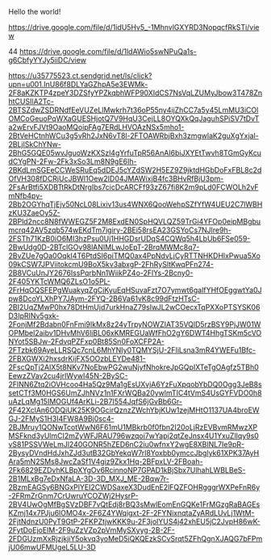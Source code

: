 Hello the world!

https://drive.google.com/file/d/1idU5Hv5_-1MhnvlGXYRD3NopqcfRkSTi/view

44 https://drive.google.com/file/d/1ldAWio5swNPuQa1s-g6CbfyYYJy5iiDC/view

https://u35775523.ct.sendgrid.net/ls/click?upn=u001.InU86f8DLYaGZhpA5e3EWMk-2F8aKZKTP4zpeY3DZSfyYPZkqbhWFP90XIdCS7NsVqLZUMyJbow3T478ZnhtCUSIlA2Tc-2BTSZdwZSDRNdfEeVUZeLlMwkrh7t36oP55ny4ijZhCC7a5y45LmMU3iCOlOMCoGeuoPqWXaGUESHjotQ7V9HqU3CejLL8OYQXkQqJaguhSPiSV7tDvTa2wErvFJVt9OaoMQoipFAg7ERdLHVOAzNSx5mho1-2BtVeHCtnhWCu3g5vRh2JxN6vT8l-2FTOAWRbjBxh3zmgwlaK2guXgYxjal-2BLjlSkChYNw-2BhG5GQE05wvJguoWzKXSzl4gYrfuTpR56AnAI6biJXYEtTwvh8TGmGyKcudCYgPN-2Fw-2Fk3xSo3Lm8N9gE6Ih-2BKdLmSGEeCCWeSRuEq5dDEJ5cYZdSW2H5EZ9Z9jktdHGbDoFxFBL8c2dOfVH308fDCRjUcJBWl1Oew2ID04JMAWixjB4fc3BHvRfBjU3pm-2FsArBtfi5XDBTtRkDtNrgIbs7cicDcARCFf93zZ67fi8K2m9pLd0FCWOLh2vFmNfb4py-2Bb2OGYhqTjEjv50NcL08Lixiv13us4WNX6QooWehpSZfYfW4UEU2C7lWBHzKU3ZaeOy5Z-2BPld2ncc8N8fWWEGZ5F2M8ExdEN0SpHQVLQZ59TrGi4YFOp0eipMBgbumcrq42AV5zqb574wEKdTm7igiry-2BEi58rsEA23GSYoCs7NJlre9h-2FSTh71KzB0iO6MI3hzPsu0Uj1HHGDsrUDqS4CQWq5h4LbUb6FSe059-2BwUdg0D-2BTclGOv98lANIMLwJoEpT-2BrqMWMc8q7-2BvZUe7gOa0OqkI4T6PtdSI6piTMQ0ax4PpNdvLjCyRTTNHKDHlxPwua5Xo09kCSW7JPViitokcmU9BoX5kv3abxgP-2FhRySltKwqPFn274-2B8VCuUnJY2676IssPqrbNn1WiikPZ4o-2FlYs-2Bcny0-2F405YKTcWMQ6ZLsO1o5PL-2FrHqOQSFEPgWuakyqZgCiKyuEqHSuvaFzt7O7ymwt6galfYHfOEggwtYa0Jpw8DcoYLXhPY7JAym-2FYQ-2B6Va61vK8c99dFtzHTsC-2BI2UqZMwP0hx78DtHmUjd7urkHnaZ79sIwJL2wCOecxTqPXXoPTSYSK06D3IpRINv5gxk-2FonjMf2Bdabn0FnFmi9IkMx8z24yTrpyNOWZIAT35VQlD5rzBSY9PjJW01WOPMbel2aibv1DHvMhV6liBL06xKMREGUaWfFhO2gY6DWT4HhgTSKm5cVONYot5SBJw-2FdvqPZFxp0Bt85Sn0FoXCFP2A-2FTzbk69AyeLLRSQc7cnL6MhYNIy0TQMYSjU-2FIiLsna3mR4YWEFu1Bfc-2FBXGWXi2hxsdrKijFX5OOzbLEYDe481-2FscQpTj2AlX5t8NKv7NoEbwPG2wuNjyfNhokreJpGQpIXTeTgOAgfz5TBh0EewzZVav2cu4jrlWywI45N-2BySC-2FlNN6Ztq2iOVHcoo4Ha5Qz9Ma1gEsUXvjA6YzFuXpqobYbDQ0Ogg3JeB8ssetCTf3M0HGS6UmZJhNVz1n1FXrWQBa20ywlmTIC4tVmS4UsGYFVDO0h8uAzLqMg15IMOGUf4ArKLi-2B7I554JqfS6jGvBb6Gr-2F42XclAn6ODQiUK25K9OGcirQznzZWchYbjKUw1zejMHtO1137UA4broEWGJ-2FMyS1H3I4FW8A9Bj0sc4-2BJMruy1QONwTcotWwN6F61mU1MBkrb0f0fbn2I20oLjRzEVBvmRMwzXPMSFknd3yUlmCI2mZyWFJRAU796wzqoi7wYapj2qtZeJnsx4U1YxuZlIqy9s0vS81PSSVWeLmJl240GONR5hZED6nC2iu0wfnxY2wgE8XBlNL7Ie9pR-2BysyDVndHdJxhZJd3utB32GbYekqW7rl8Yoxbb0ymccJbglyk61XPK37AyHAra5mN2SMs8JwcZaSf1V4giz9Zkx1Hq-2BFpxLV-2FBoah-2Fk6829EZDvhKLBpXYgOv6RcinnoNP7GPAD1kBjSbx7UlhahLWBLBeS-2B1MLxBg7eDxNfaLA-3D-3D_MXJ_ME-2Bqw7r-2BzmEAGSy6BNGxPlYEI2CWDSaxeX3DudEnE2lFQZFOHRgggrWXPeFnR6y-2FRmZrGnm7CrUwruYCOZWj2HysrP-2BV4UwOgMfBgSVzDBF7vQtEdj8rBQ3sMwlEomEnGQKe1FrMGzgRaBAGEsKZmj14x7PJju6lOMO4x-2F6Z4YWqigxt-2F-2FYNixnqtaZyARdLUvLj1WtM-2FjtNdnzU0PyT9GtP-2FKPZtjwKKK9u-2F3jolYUS4j42xhEU5jC2JvpH86wK-2FytDoEjoEIM-2F9uZzVZp2pVmMySXyyg-2B-2F-2FDGUzmXxRjzjkjiY5okvq3yoMeD5iQKQEzkSCvSrqt5ZFhQgnXJAQG7bFPmjU06mwUFMUgeL5LU-3D
